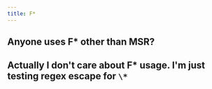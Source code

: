 ```yaml
---
title: F*
---
```


## Anyone uses F* other than MSR?
## Actually I don't care about F* usage. I'm just testing regex escape for `\*`
##
